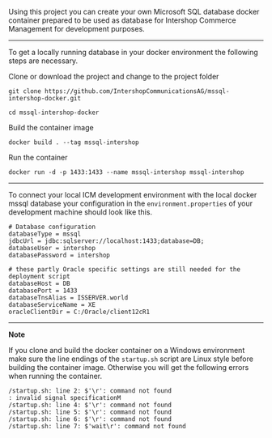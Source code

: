 Using this project you can create your own Microsoft SQL database docker container prepared to be used as database for Intershop Commerce Management for development purposes.

---

To get a locally running database in your docker environment the following steps are necessary.

Clone or download the project and change to the project folder
```
git clone https://github.com/IntershopCommunicationsAG/mssql-intershop-docker.git

cd mssql-intershop-docker
```
Build the container image
```
docker build . --tag mssql-intershop
```
Run the container
```
docker run -d -p 1433:1433 --name mssql-intershop mssql-intershop
```

---

To connect your local ICM development environment with the local docker mssql database your configuration in the `environment.properties` of your development machine should look like this.
```
# Database configuration
databaseType = mssql
jdbcUrl = jdbc:sqlserver://localhost:1433;database=DB; 
databaseUser = intershop 
databasePassword = intershop

# these partly Oracle specific settings are still needed for the deployment script
databaseHost = DB
databasePort = 1433 
databaseTnsAlias = ISSERVER.world 
databaseServiceName = XE
oracleClientDir = C:/Oracle/client12cR1
```

---

**Note**

If you clone and build the docker container on a Windows environment make sure the line endings of the `startup.sh` script are Linux style before building the container image. Otherwise you will get the following errors when running the container.

```
/startup.sh: line 2: $'\r': command not found
: invalid signal specificationM
/startup.sh: line 4: $'\r': command not found
/startup.sh: line 5: $'\r': command not found
/startup.sh: line 6: $'\r': command not found
/startup.sh: line 7: $'wait\r': command not found
```

